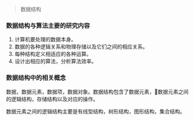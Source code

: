 > 数据结构
### 数据结构与算法主要的研究内容
1. 计算机要处理的数据本身。
2. 数据的各种逻辑关系和物理存储以及它们之间的相应关系。
3. 每种结构定义相适应的各种运算。
4. 设计出相应的算法，分析算法效率。
### 数据结构中的相关概念
数据，数据元素，数据项，数据对象。数据结构包含了数据元素，数据元素之间的逻辑结构，存储结构以及对应的操作。

数据元素之间的逻辑结构主要是有线型结构，树形结构，图形结构，集合结构。

<!--stackedit_data:
eyJoaXN0b3J5IjpbMTE0NjkxNTgwMCw0NTQ5NDI3NjIsLTEzMD
YyMjEyNzcsMTA4NTQxODQxOCwtOTI5NTM0NDg3XX0=
-->